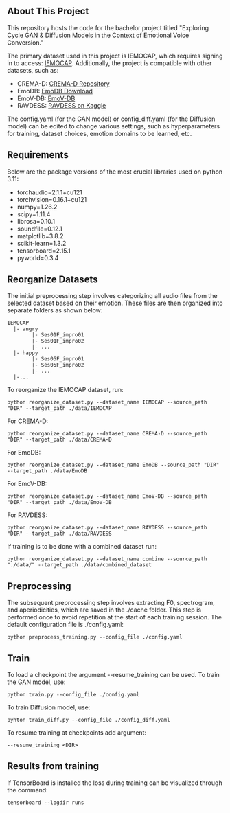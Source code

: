 ## About This Project
This repository hosts the code for the bachelor project titled "Exploring Cycle GAN & Diffusion Models in the Context of Emotional Voice Conversion."

The primary dataset used in this project is IEMOCAP, which requires signing in to access: [IEMOCAP](https://sail.usc.edu/iemocap/). Additionally, the project is compatible with other datasets, such as:
- CREMA-D: [CREMA-D Repository](https://github.com/CheyneyComputerScience/CREMA-D)
- EmoDB: [EmoDB Download](http://www.emodb.bilderbar.info/download/)
- EmoV-DB: [EmoV-DB](https://www.openslr.org/115/)
- RAVDESS: [RAVDESS on Kaggle](https://www.kaggle.com/uwrfkaggler/ravdess-emotional-speech-audio)


The config.yaml (for the GAN model) or config_diff.yaml (for the Diffusion model) can be edited to change various settings, such as hyperparameters for training, dataset choices, emotion domains to be learned, etc.

## Requirements
Below are the package versions of the most crucial libraries used on python 3.11:


- torchaudio=2.1.1+cu121 
- torchvision=0.16.1+cu121 
- numpy=1.26.2 
- scipy=1.11.4 
- librosa=0.10.1
- soundfile=0.12.1 
- matplotlib=3.8.2 
- scikit-learn=1.3.2 
- tensorboard=2.15.1 
- pyworld=0.3.4


## Reorganize Datasets 
The initial preprocessing step involves categorizing all audio files from the selected dataset based on their emotion. These files are then organized into separate folders as shown below:
```
IEMOCAP
  |- angry  
        |- Ses01F_impro01  
        |- Ses01F_impro02  
        |- ...  
  |- happy
        |- Ses05F_impro01
        |- Ses05F_impro02
        |- ...
  |-...
```

To reorganize the IEMOCAP dataset, run: 
```
python reorganize_dataset.py --dataset_name IEMOCAP --source_path "DIR" --target_path ./data/IEMOCAP
```
For CREMA-D:
```
python reorganize_dataset.py --dataset_name CREMA-D --source_path "DIR" --target_path ./data/CREMA-D
```
For EmoDB:
```
python reorganize_dataset.py --dataset_name EmoDB --source_path "DIR" --target_path ./data/EmoDB
```
For EmoV-DB:
```
python reorganize_dataset.py --dataset_name EmoV-DB --source_path "DIR" --target_path ./data/EmoV-DB
```
For RAVDESS:
```
python reorganize_dataset.py --dataset_name RAVDESS --source_path "DIR" --target_path ./data/RAVDESS
```
If training is to be done with a combined dataset run:
```
python reorganize_dataset.py --dataset_name combine --source_path "./data/" --target_path ./data/combined_dataset
```
## Preprocessing 


The subsequent preprocessing step involves extracting F0, spectrogram, and aperiodicities, which are saved in the ./cache folder. This step is performed once to avoid repetition at the start of each training session. The default configuration file is ./config.yaml:
```
python preprocess_training.py --config_file ./config.yaml
```

## Train
To load a checkpoint the argument --resume_training can be used. To train the GAN model, use:
```
python train.py --config_file ./config.yaml
```
To train Diffusion model, use:
```
pyhton train_diff.py --config_file ./config_diff.yaml
```
To resume training at checkpoints add argument:
```
--resume_training <DIR>
```
## Results from training
If TensorBoard is installed the loss during training can be visualized through the command:
```
tensorboard --logdir runs
```









